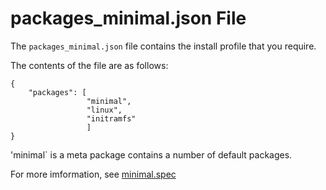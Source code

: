 # packages_minimal.json File

The `packages_minimal.json` file contains the install profile that you require.

The contents of the file are as follows:

```
{
    "packages": [
                 "minimal",
                 "linux",
                 "initramfs"
                 ]
}
```

'minimal` is a meta package contains a number of default packages. 

For more imformation, see [minimal.spec](https://github.com/vmware/photon/blob/3.0/SPECS/minimal/minimal.spec)